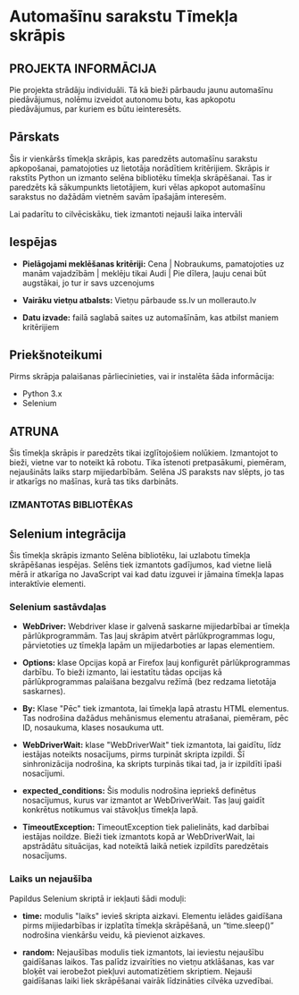 # Automašīnu sarakstu Tīmekļa skrāpis

## PROJEKTA INFORMĀCIJA

Pie projekta strādāju individuāli. Tā kā bieži pārbaudu jaunu automašīnu piedāvājumus, nolēmu izveidot autonomu botu, kas apkopotu piedāvājumus, par kuriem es būtu ieinteresēts.

## Pārskats

Šis ir vienkāršs tīmekļa skrāpis, kas paredzēts automašīnu sarakstu apkopošanai, pamatojoties uz lietotāja norādītiem kritērijiem. Skrāpis ir rakstīts Python un izmanto selēna bibliotēku tīmekļa skrāpēšanai. Tas ir paredzēts kā sākumpunkts lietotājiem, kuri vēlas apkopot automašīnu sarakstus no dažādām vietnēm savām īpašajām interesēm.

Lai padarītu to cilvēciskāku, tiek izmantoti nejauši laika intervāli

## Iespējas

- **Pielāgojami meklēšanas kritēriji:** Cena | Nobraukums, pamatojoties uz manām vajadzībām | meklēju tikai Audi | Pie dīlera, ļauju cenai būt augstākai, jo tur ir savs uzcenojums
  
- **Vairāku vietņu atbalsts:** Vietņu pārbaude ss.lv un mollerauto.lv

- **Datu izvade:** failā saglabā saites uz automašīnām, kas atbilst maniem kritērijiem

## Priekšnoteikumi

Pirms skrāpja palaišanas pārliecinieties, vai ir instalēta šāda informācija:

- Python 3.x
- Selenium

## ATRUNA

Šis tīmekļa skrāpis ir paredzēts tikai izglītojošiem nolūkiem. Izmantojot to bieži, vietne var to noteikt kā robotu. Tika īstenoti pretpasākumi, piemēram, nejaušināts laiks starp mijiedarbībām. Selēna JS paraksts nav slēpts, jo tas ir atkarīgs no mašīnas, kurā tas tiks darbināts.

### IZMANTOTAS BIBLIOTĒKAS

## Selenium integrācija

Šis tīmekļa skrāpis izmanto Selēna bibliotēku, lai uzlabotu tīmekļa skrāpēšanas iespējas. Selēns tiek izmantots gadījumos, kad vietne lielā mērā ir atkarīga no JavaScript vai kad datu izguvei ir jāmaina tīmekļa lapas interaktīvie elementi.

### Selenium sastāvdaļas

- **WebDriver:** Webdriver klase ir galvenā saskarne mijiedarbībai ar tīmekļa pārlūkprogrammām. Tas ļauj skrāpim atvērt pārlūkprogrammas logu, pārvietoties uz tīmekļa lapām un mijiedarboties ar lapas elementiem.

- **Options:** klase Opcijas kopā ar Firefox ļauj konfigurēt pārlūkprogrammas darbību. To bieži izmanto, lai iestatītu tādas opcijas kā pārlūkprogrammas palaišana bezgalvu režīmā (bez redzama lietotāja saskarnes).

- **By:** Klase "Pēc" tiek izmantota, lai tīmekļa lapā atrastu HTML elementus. Tas nodrošina dažādus mehānismus elementu atrašanai, piemēram, pēc ID, nosaukuma, klases nosaukuma utt.

- **WebDriverWait:** klase "WebDriverWait" tiek izmantota, lai gaidītu, līdz iestājas noteikts nosacījums, pirms turpināt skripta izpildi. Šī sinhronizācija nodrošina, ka skripts turpinās tikai tad, ja ir izpildīti īpaši nosacījumi.

- **expected_conditions:** Šis modulis nodrošina iepriekš definētus nosacījumus, kurus var izmantot ar WebDriverWait. Tas ļauj gaidīt konkrētus notikumus vai stāvokļus tīmekļa lapā.

- **TimeoutException:** TimeoutException tiek palielināts, kad darbībai iestājas noildze. Bieži tiek izmantots kopā ar WebDriverWait, lai apstrādātu situācijas, kad noteiktā laikā netiek izpildīts paredzētais nosacījums.

### Laiks un nejaušība

Papildus Selenium skriptā ir iekļauti šādi moduļi:

- **time:** modulis "laiks" ievieš skripta aizkavi. Elementu ielādes gaidīšana pirms mijiedarbības ir izplatīta tīmekļa skrāpēšanā, un “time.sleep()” nodrošina vienkāršu veidu, kā pievienot aizkaves.

- **random:** Nejaušības modulis tiek izmantots, lai ieviestu nejaušību gaidīšanas laikos. Tas palīdz izvairīties no vietņu atklāšanas, kas var bloķēt vai ierobežot piekļuvi automatizētiem skriptiem. Nejauši gaidīšanas laiki liek skrāpēšanai vairāk līdzināties cilvēka uzvedībai.

